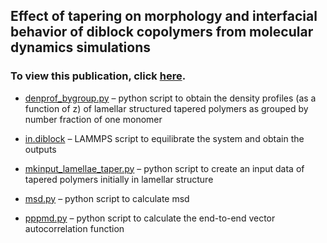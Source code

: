## Effect of tapering on morphology and interfacial behavior of diblock copolymers from molecular dynamics simulations
### To view this publication, click [here](https://pubs.acs.org/doi/full/10.1021/ma502309h). 

- [denprof_bygroup.py](https://github.com/hall-polymers/published-work/blob/master/2015-seo2015effect/denprof_bygroup.py) – python script to obtain the density profiles (as a function of z) of lamellar structured tapered polymers as grouped by number fraction of one monomer

- [in.diblock](https://github.com/hall-polymers/published-work/blob/master/2015-seo2015effect/in.diblock) – LAMMPS script to equilibrate the system and obtain the outputs

- [mkinput_lamellae_taper.py](https://github.com/hall-polymers/published-work/blob/master/2015-seo2015effect/mkinput_lamellae_taper.py) – python script to create an input data of tapered polymers initially in lamellar structure

- [msd.py](https://github.com/hall-polymers/published-work/blob/master/2015-seo2015effect/msd.py) – python script to calculate msd

- [pppmd.py](https://github.com/hall-polymers/published-work/blob/master/2015-seo2015effect/pppmd.py) – python script to calculate the end-to-end vector autocorrelation function
